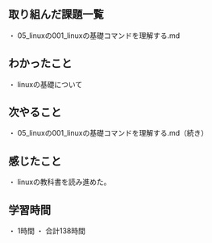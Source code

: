 ## 取り組んだ課題一覧
・ 05_linuxの001_linuxの基礎コマンドを理解する.md
## わかったこと
・ linuxの基礎について
## 次やること
・ 05_linuxの001_linuxの基礎コマンドを理解する.md（続き）
## 感じたこと
・ linuxの教科書を読み進めた。
## 学習時間
・ 1時間
・ 合計138時間
